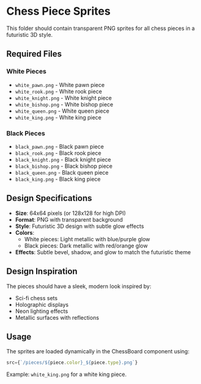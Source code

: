 # Chess Piece Sprites

This folder should contain transparent PNG sprites for all chess pieces in a futuristic 3D style.

## Required Files

### White Pieces
- `white_pawn.png` - White pawn piece
- `white_rook.png` - White rook piece  
- `white_knight.png` - White knight piece
- `white_bishop.png` - White bishop piece
- `white_queen.png` - White queen piece
- `white_king.png` - White king piece

### Black Pieces
- `black_pawn.png` - Black pawn piece
- `black_rook.png` - Black rook piece
- `black_knight.png` - Black knight piece
- `black_bishop.png` - Black bishop piece
- `black_queen.png` - Black queen piece
- `black_king.png` - Black king piece

## Design Specifications

- **Size**: 64x64 pixels (or 128x128 for high DPI)
- **Format**: PNG with transparent background
- **Style**: Futuristic 3D design with subtle glow effects
- **Colors**: 
  - White pieces: Light metallic with blue/purple glow
  - Black pieces: Dark metallic with red/orange glow
- **Effects**: Subtle bevel, shadow, and glow to match the futuristic theme

## Design Inspiration

The pieces should have a sleek, modern look inspired by:
- Sci-fi chess sets
- Holographic displays
- Neon lighting effects
- Metallic surfaces with reflections

## Usage

The sprites are loaded dynamically in the ChessBoard component using:
```javascript
src={`/pieces/${piece.color}_${piece.type}.png`}
```

Example: `white_king.png` for a white king piece. 